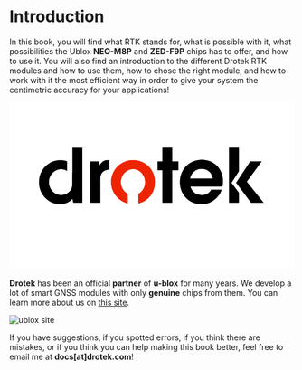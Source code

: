 # Introduction

In this book, you will find what RTK stands for, what is possible with it, what possibilities the Ublox **NEO-M8P** and **ZED-F9P** chips has to offer, and how to use it. You will also find an introduction to the different Drotek RTK modules and how to use them, how to chose the right module, and how to work with it the most efficient way in order to give your system the centimetric accuracy for your applications!

![](.gitbook/assets/drotek-logo_withouttagline_black-1.png)

**Drotek** has been an official **partner** of **u-blox** for many years. We develop a lot of smart GNSS modules with only **genuine** chips from them. You can learn more about us on [this site](https://www.u-blox.com/en/product/drotek-gpsgnss-antennas#tab-product-description).

![ublox site](https://github.com/drotek/Doc-RTK/tree/39aeee04ab32845a050630efa430f9dea59a2c05/images/ublox_site.jpg?raw=true)

If you have suggestions, if you spotted errors, if you think there are mistakes, or if you think you can help making this book better, feel free to email me at **docs\[at\]drotek.com**!

